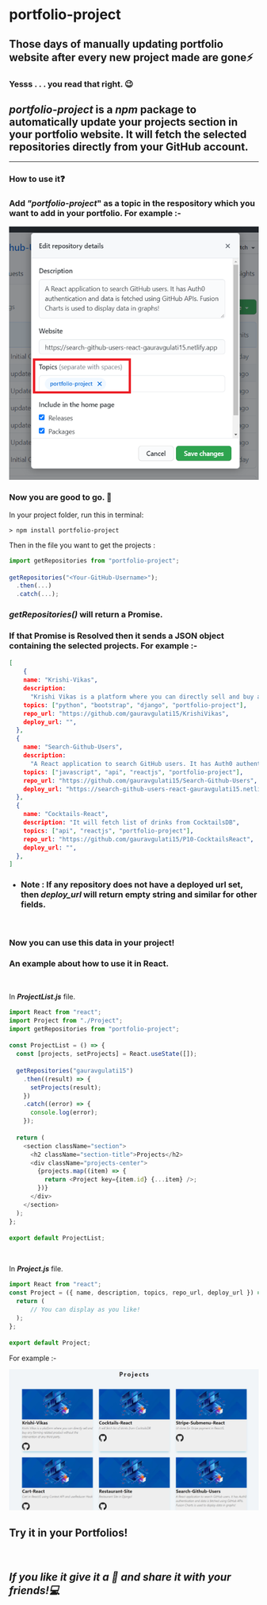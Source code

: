 # **portfolio-project**

## Those days of manually updating portfolio website after every new project made are gone⚡

### **Yesss** . . . you read that right. 😉

## _**portfolio-project**_ is a _**npm**_ package to automatically update your projects section in your portfolio website. It will fetch the selected repositories directly from your GitHub account.

<hr>

### How to use it❓

### Add **_"portfolio-project_"** as a topic in the respository which you want to add in your portfolio. For example :-

<p align="center">
  <img src="readmeIMG/npmRepo.png" title="portfolio-project">
</p>

### Now you are good to go. 🚀

In your project folder, run this in terminal:

```
> npm install portfolio-project
```

Then in the file you want to get the projects :

```javascript
import getRepositories from "portfolio-project";

getRepositories("<Your-GitHub-Username>");
  .then(...)
  .catch(...);
```

### _getRepositories()_ will return a Promise.

### If that Promise is Resolved then it sends a JSON object containing the selected projects. For example :-

```JSON
[
    {
    name: "Krishi-Vikas",
    description:
      "Krishi Vikas is a platform where you can directly sell and buy any farming related product without the intervention of any third party.",
    topics: ["python", "bootstrap", "django", "portfolio-project"],
    repo_url: "https://github.com/gauravgulati15/KrishiVikas",
    deploy_url: "",
  },
  {
    name: "Search-Github-Users",
    description:
      "A React application to search GitHub users. It has Auth0 authentication and data is fetched using GitHub APIs. Fusion Charts is used to display data in graphs!",
    topics: ["javascript", "api", "reactjs", "portfolio-project"],
    repo_url: "https://github.com/gauravgulati15/Search-Github-Users",
    deploy_url: "https://search-github-users-react-gauravgulati15.netlify.app",
  },
  {
    name: "Cocktails-React",
    description: "It will fetch list of drinks from CocktailsDB",
    topics: ["api", "reactjs", "portfolio-project"],
    repo_url: "https://github.com/gauravgulati15/P10-CocktailsReact",
    deploy_url: "",
  },
]
```

- ### Note : If any repository does not have a deployed url set, then _deploy_url_ will return empty string and similar for other fields.

<br>

### Now you can use this data in your project!

### An example about how to use it in **React**.

<br>

In **_ProjectList.js_** file.

```javascript
import React from "react";
import Project from "./Project";
import getRepositories from "portfolio-project";

const ProjectList = () => {
  const [projects, setProjects] = React.useState([]);

  getRepositories("gauravgulati15")
    .then((result) => {
      setProjects(result);
    })
    .catch((error) => {
      console.log(error);
    });

  return (
    <section className="section">
      <h2 className="section-title">Projects</h2>
      <div className="projects-center">
        {projects.map((item) => {
          return <Project key={item.id} {...item} />;
        })}
      </div>
    </section>
  );
};

export default ProjectList;
```

<br>

In **_Project.js_** file.

```javascript
import React from "react";
const Project = ({ name, description, topics, repo_url, deploy_url }) => {
  return (
      // You can display as you like!
  );
};

export default Project;
```

For example :-

<p align="center">
  <img src="readmeIMG/npmProject.PNG" title="portfolio-project">
</p>

## Try it in your Portfolios!

<br>

## **_If you like it give it a 🌟 and share it with your friends!💻_**
